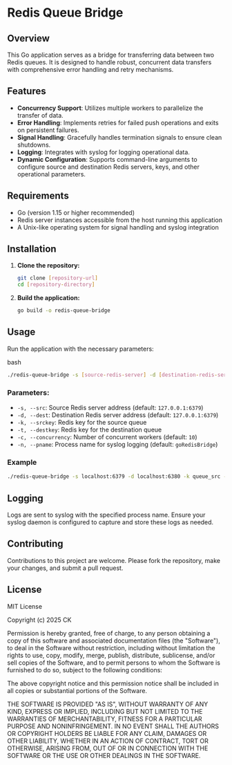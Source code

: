 # Redis Queue Bridge

## Overview
This Go application serves as a bridge for transferring data between two Redis queues. It is designed to handle robust, concurrent data transfers with comprehensive error handling and retry mechanisms.

## Features
- **Concurrency Support**: Utilizes multiple workers to parallelize the transfer of data.
- **Error Handling**: Implements retries for failed push operations and exits on persistent failures.
- **Signal Handling**: Gracefully handles termination signals to ensure clean shutdowns.
- **Logging**: Integrates with syslog for logging operational data.
- **Dynamic Configuration**: Supports command-line arguments to configure source and destination Redis servers, keys, and other operational parameters.

## Requirements
- Go (version 1.15 or higher recommended)
- Redis server instances accessible from the host running this application
- A Unix-like operating system for signal handling and syslog integration

## Installation
1. **Clone the repository:**
   ```bash
   git clone [repository-url]
   cd [repository-directory]
   ```

2. **Build the application:**
   ```bash
   go build -o redis-queue-bridge
   ```

## Usage
Run the application with the necessary parameters:

bash
```bash
./redis-queue-bridge -s [source-redis-server] -d [destination-redis-server] -k [source-key] -t [destination-key] -c [concurrency-level] -n [process-name]
```

### Parameters:
- `-s, --src`: Source Redis server address (default: `127.0.0.1:6379`)
- `-d, --dest`: Destination Redis server address (default: `127.0.0.1:6379`)
- `-k, --srckey`: Redis key for the source queue
- `-t, --destkey`: Redis key for the destination queue
- `-c, --concurrency`: Number of concurrent workers (default: `10`)
- `-n, --pname`: Process name for syslog logging (default: `goRedisBridge`)

### Example
```bash
./redis-queue-bridge -s localhost:6379 -d localhost:6380 -k queue_src -t queue_dest -c 5 -n RedisBridge
```

## Logging
Logs are sent to syslog with the specified process name. Ensure your syslog daemon is configured to capture and store these logs as needed.

## Contributing
Contributions to this project are welcome. Please fork the repository, make your changes, and submit a pull request.

## License
MIT License

Copyright (c) 2025 CK

Permission is hereby granted, free of charge, to any person obtaining a copy
of this software and associated documentation files (the "Software"), to deal
in the Software without restriction, including without limitation the rights
to use, copy, modify, merge, publish, distribute, sublicense, and/or sell
copies of the Software, and to permit persons to whom the Software is
furnished to do so, subject to the following conditions:

The above copyright notice and this permission notice shall be included in all
copies or substantial portions of the Software.

THE SOFTWARE IS PROVIDED "AS IS", WITHOUT WARRANTY OF ANY KIND, EXPRESS OR
IMPLIED, INCLUDING BUT NOT LIMITED TO THE WARRANTIES OF MERCHANTABILITY,
FITNESS FOR A PARTICULAR PURPOSE AND NONINFRINGEMENT. IN NO EVENT SHALL THE
AUTHORS OR COPYRIGHT HOLDERS BE LIABLE FOR ANY CLAIM, DAMAGES OR OTHER
LIABILITY, WHETHER IN AN ACTION OF CONTRACT, TORT OR OTHERWISE, ARISING FROM,
OUT OF OR IN CONNECTION WITH THE SOFTWARE OR THE USE OR OTHER DEALINGS IN THE
SOFTWARE.